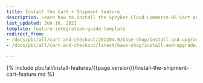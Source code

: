 ```yaml
---
title: Install the Cart + Shipment feature
description: Learn how to install the Spryker Cloud Commerce OS Cart and Shipment feature in to a Spryker project.
last_updated: Jun 16, 2021
template: feature-integration-guide-template
redirect_from:
- /docs/pbc/all/cart-and-checkout/202204.0/base-shop/install-and-upgrade/install-features/install-the-cart-shipment-feature.html
- /docs/pbc/all/cart-and-checkout/latest/base-shop/install-and-upgrade/install-features/install-the-cart-shipment-feature.html

---
```



{% include pbc/all/install-features/{{page.version}}/install-the-shipment-cart-feature.md %} <!-- To edit, see /_includes/pbc/all/install-features/202311.0/install-the-shipment-cart-feature.md -->

